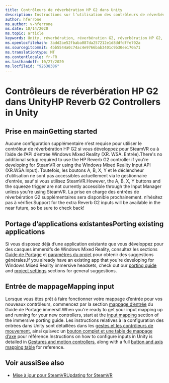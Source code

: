 ```yaml
---
title: Contrôleurs de réverbération HP G2 dans Unity
description: Instructions sur l’utilisation des contrôleurs de réverbération HP G2 dans SteamVR et Windows Mixed Reality.
author: hferrone
ms.author: v-hferrone
ms.date: 10/14/2020
ms.topic: article
keywords: Unity, réverbération, réverbération G2, réverbération HP G2, réalité mixte, développement, contrôleurs de mouvement, entrée d’utilisateur, fonctionnalités, nouveau projet, émulateur, documentation, guides, fonctionnalités, hologrammes, développement de jeux
ms.openlocfilehash: 3add2ae52fbaba087da257212e1d8ddfdffe702a
ms.sourcegitcommit: 4bb5544a0c74ac4e9766bab3401c9b30ee170a71
ms.translationtype: MT
ms.contentlocale: fr-FR
ms.lasthandoff: 10/27/2020
ms.locfileid: "92638386"
---
```

# <a name="hp-reverb-g2-controllers-in-unity"></a><span data-ttu-id="31ca4-104">Contrôleurs de réverbération HP G2 dans Unity</span><span class="sxs-lookup"><span data-stu-id="31ca4-104">HP Reverb G2 Controllers in Unity</span></span>

## <a name="getting-started"></a><span data-ttu-id="31ca4-105">Prise en main</span><span class="sxs-lookup"><span data-stu-id="31ca4-105">Getting started</span></span>

<span data-ttu-id="31ca4-106">Aucune configuration supplémentaire n’est requise pour utiliser le contrôleur de réverbération HP G2 si vous développez pour SteamVR ou à l’aide de l’API d’entrée Windows Mixed Reality (XR. WSA. Entrée).</span><span class="sxs-lookup"><span data-stu-id="31ca4-106">There's no additional setup required to use the HP Reverb G2 controller if you're developing for SteamVR or using the Windows Mixed Reality Input API (XR.WSA.Input).</span></span> <span data-ttu-id="31ca4-107">Toutefois, les boutons A, B, X, Y et le déclencheur d’utilisation ne sont pas accessibles actuellement via le gestionnaire d’entrée, sauf si vous utilisez SteamVR.</span><span class="sxs-lookup"><span data-stu-id="31ca4-107">However, the A, B, X, Y buttons and the squeeze trigger are not currently accessible through the Input Manager unless you're using SteamVR.</span></span> <span data-ttu-id="31ca4-108">La prise en charge des entrées de réverbération G2 supplémentaires sera disponible prochainement. n’hésitez pas à vérifier.</span><span class="sxs-lookup"><span data-stu-id="31ca4-108">Support for the extra Reverb G2 inputs will be available in the near future, so be sure to check back!</span></span>

## <a name="porting-existing-applications"></a><span data-ttu-id="31ca4-109">Portage d’applications existantes</span><span class="sxs-lookup"><span data-stu-id="31ca4-109">Porting existing applications</span></span>

<span data-ttu-id="31ca4-110">Si vous disposez déjà d’une application existante que vous développez pour des casques immersifs de Windows Mixed Reality, consultez les sections [Guide de Portage](../porting-apps/porting-guides.md) et [paramètres du projet](https://docs.microsoft.com/windows/mixed-reality/develop/porting-apps/porting-guides?tabs=project#unity-porting-guidance) pour obtenir des suggestions générales.</span><span class="sxs-lookup"><span data-stu-id="31ca4-110">If you already have an existing app that you're developing for Windows Mixed Reality immersive headsets, check out our [porting guide](../porting-apps/porting-guides.md) and [project settings](https://docs.microsoft.com/windows/mixed-reality/develop/porting-apps/porting-guides?tabs=project#unity-porting-guidance) sections for general suggestions.</span></span>

## <a name="mapping-input"></a><span data-ttu-id="31ca4-111">Entrée de mappage</span><span class="sxs-lookup"><span data-stu-id="31ca4-111">Mapping input</span></span>

<span data-ttu-id="31ca4-112">Lorsque vous êtes prêt à faire fonctionner votre mappage d’entrée pour vos nouveaux contrôleurs, commencez par la section [mappage d’entrée](https://docs.microsoft.com/windows/mixed-reality/develop/porting-apps/porting-guides?tabs=input#unity-porting-guidance) du Guide de Portage immersif.</span><span class="sxs-lookup"><span data-stu-id="31ca4-112">When you're ready to get your input mapping up and running for your new controllers, start at the [input mapping](https://docs.microsoft.com/windows/mixed-reality/develop/porting-apps/porting-guides?tabs=input#unity-porting-guidance) section of the immersive porting guide.</span></span> <span data-ttu-id="31ca4-113">Les instructions relatives à la configuration des entrées dans Unity sont détaillées dans les [gestes et les contrôleurs de mouvement](gestures-and-motion-controllers-in-unity.md), ainsi qu’avec un [bouton complet et une table de mappage d’axe](gestures-and-motion-controllers-in-unity.md#using-hp-reverb-g2-controllers) pour référence.</span><span class="sxs-lookup"><span data-stu-id="31ca4-113">Instructions on how to configure inputs in Unity is detailed in [Gestures and motion controllers](gestures-and-motion-controllers-in-unity.md), along with a full [button and axis mapping table](gestures-and-motion-controllers-in-unity.md#using-hp-reverb-g2-controllers) for reference.</span></span>

## <a name="see-also"></a><span data-ttu-id="31ca4-114">Voir aussi</span><span class="sxs-lookup"><span data-stu-id="31ca4-114">See also</span></span>
* [<span data-ttu-id="31ca4-115">Mise à jour pour SteamVR</span><span class="sxs-lookup"><span data-stu-id="31ca4-115">Updating for SteamVR</span></span>](../porting-apps/updating-your-steamvr-application-for-windows-mixed-reality.md)
